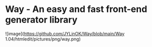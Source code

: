 # Way - An easy and fast front-end generator library

![image](https://github.com/JYLinOK/Way/blob/main/Way 1.04/htmledit/pictures/png/way.png)
